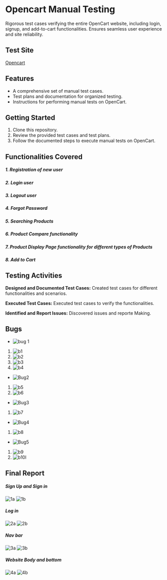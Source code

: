 # Opencart Manual Testing
Rigorous test cases verifying the entire OpenCart website, including login, signup, and add-to-cart functionalities. Ensures seamless user experience and site reliability.
## Test Site
[Opencart](https://www.opencart.com/)
## Features 
 * A comprehensive set of manual test cases.
 * Test plans and documentation for organized testing.
 * Instructions for performing manual tests on OpenCart.
## Getting Started
1. Clone this repository.
2. Review the provided test cases and test plans.
3. Follow the documented steps to execute manual tests on OpenCart.
## Functionalities Covered
##### 1. Registration of new user
##### 2. Login user
##### 3. Logout user
##### 4. Forgot Password
##### 5. Searching Products
##### 6. Product Compare functionality
##### 7. Product Display Page functionality for different types of Products
##### 8. Add to Cart
## Testing Activities
  **Designed and Documented Test Cases:** Created test cases for different functionalities and scenarios.
  
  **Executed Test Cases:** Executed test cases to verify the functionalities.
 
  **Identified and Report Issues:** Discovered issues and reporte Making.

## Bugs 
  * ![bug 1](https://github.com/user-attachments/assets/a223e357-a772-4d07-bd4d-67dcf0441791)

  1. ![b1](https://github.com/user-attachments/assets/4bb9c2ac-45ba-4c51-8893-2bebb55f236f)
  2. ![b2](https://github.com/user-attachments/assets/c5da1b98-dd65-4b1c-bafd-b87e1a993d24)
  3. ![b3](https://github.com/user-attachments/assets/0a9234b7-9580-4f9d-b137-0f00b69949d5)
  4. ![b4](https://github.com/user-attachments/assets/3d58c525-8b5d-4e95-bd29-bdeeb437d523)

  * ![Bug2](https://github.com/user-attachments/assets/60fb83db-26e6-423d-ba50-59a1c056bb88)

  1. ![b5](https://github.com/user-attachments/assets/6bc3211f-33b6-4258-9a6a-6798b7af04a1)
  2. ![b6](https://github.com/user-attachments/assets/60e74406-ab93-474c-a12e-b748e4d542d0)

  * ![Bug3](https://github.com/user-attachments/assets/6bd95fc1-5343-4b5d-b4bc-e48f83e84e39)

  1. ![b7](https://github.com/user-attachments/assets/0e118393-3ce4-4c3b-9f73-c46c29bbc98e)

  * ![Bug4](https://github.com/user-attachments/assets/30693749-ae8e-4737-8641-59798c11257c)

  1. ![b8](https://github.com/user-attachments/assets/cb029f11-6758-4495-bfba-f62373a930de)

  * ![Bug5](https://github.com/user-attachments/assets/23b25f6e-2691-4811-b667-419b85b66520)

  1. ![b9](https://github.com/user-attachments/assets/4a72dc1f-5c6a-44cc-8c14-a997fa33ab14)
  2. ![b10l](https://github.com/user-attachments/assets/926b1fa9-ba00-4433-94be-f811d3942857)

## Final Report
  ##### Sign Up and Sign in
  
![1a](https://github.com/user-attachments/assets/9bc81ebf-c3cf-4011-a619-0c4fb0181b7d)
![1b](https://github.com/user-attachments/assets/87f2ffbd-092b-4dd6-bbe3-e4e05c89cf38)

  ##### Log in
  
![2a](https://github.com/user-attachments/assets/0adbc4d4-0ba8-4ed0-9904-d01de6bea8c1)
![2b](https://github.com/user-attachments/assets/faf4bd34-48ed-46a4-a42a-0dc85ff773d3)

  ##### Nav bar
  
![3a](https://github.com/user-attachments/assets/cf7d85a0-c768-4263-861b-b21e1aa39073)
![3b](https://github.com/user-attachments/assets/806f8b55-01d0-41a3-9608-12c37b419f21)

  ##### Website Body and bottom
  
![4a](https://github.com/user-attachments/assets/8f9b5a42-4399-4c69-b9ba-f9a2a0dede79)
![4b](https://github.com/user-attachments/assets/fade7617-e289-4df3-8f37-c28dd47bd881)










